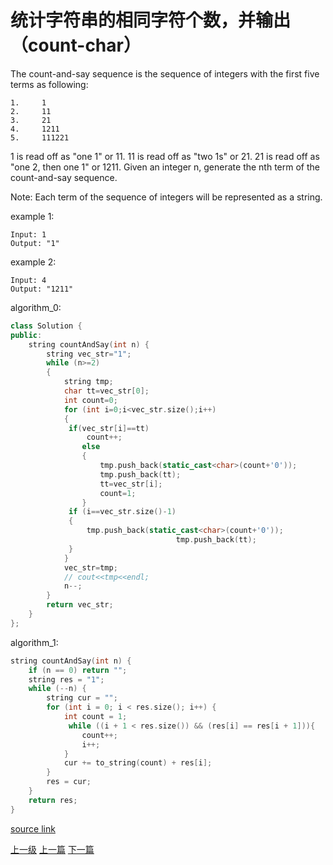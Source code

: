 # 统计字符串的相同字符个数，并输出（count-char）

The count-and-say sequence is the sequence of integers with the first five terms as following:

```
1.     1
2.     11
3.     21
4.     1211
5.     111221

```

1 is read off as "one 1" or 11.
11 is read off as "two 1s" or 21.
21 is read off as "one 2, then one 1" or 1211.
Given an integer n, generate the nth term of the count-and-say sequence.

Note: Each term of the sequence of integers will be represented as a string.

example 1:
```
Input: 1
Output: "1"
```

example 2:

```
Input: 4
Output: "1211"
```

algorithm_0:

```c++
class Solution {
public:
    string countAndSay(int n) {
        string vec_str="1";
        while (n>=2)
        {
            string tmp;
            char tt=vec_str[0];
            int count=0;
            for (int i=0;i<vec_str.size();i++)
            {
             if(vec_str[i]==tt)
                 count++;
                else
                {
                    tmp.push_back(static_cast<char>(count+'0'));
                    tmp.push_back(tt);
                    tt=vec_str[i];
                    count=1;
                }
             if (i==vec_str.size()-1)
             {
            	 tmp.push_back(static_cast<char>(count+'0'));
            	                     tmp.push_back(tt);
             }
            }
            vec_str=tmp;
            // cout<<tmp<<endl;
            n--;
        }
        return vec_str;
    }
};
```


algorithm_1:
```c++
string countAndSay(int n) {
    if (n == 0) return "";
    string res = "1";
    while (--n) {
        string cur = "";
        for (int i = 0; i < res.size(); i++) {
            int count = 1;
             while ((i + 1 < res.size()) && (res[i] == res[i + 1])){
                count++;    
                i++;
            }
            cur += to_string(count) + res[i];
        }
        res = cur;
    }
    return res;
}
```

[source link](https://leetcode.com/problems/count-and-say/discuss/)



















[上一级](base.md)
[上一篇](climbing_stairs.md)
[下一篇](divide_two_integers.md)
